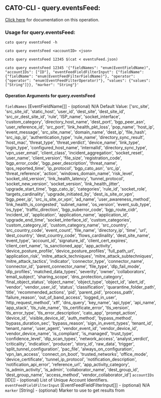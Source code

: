 
## CATO-CLI - query.eventsFeed:
[Click here](https://api.catonetworks.com/documentation/#query-eventsFeed) for documentation on this operation.

### Usage for query.eventsFeed:

`cato query eventsFeed -h`

`cato query eventsFeed <accountID> <json>`

`cato query eventsFeed 12345 $(cat < eventsFeed.json)`

`cato query eventsFeed 12345 '{"fieldNames": "enum(EventFieldName)", "accountIDs": ["ID"], "eventFeedFieldFilterInput": {"fieldName": {"fieldName": "enum(EventFeedFilterFieldName)"}, "operator": {"operator": "enum(EventFeedFilterOperator)"}, "values": {"values": ["String"]}}, "marker": "String"}'`

#### Operation Arguments for query.eventsFeed ####
`fieldNames` [EventFieldName[]] - (optional) N/A Default Value: ['src_site', 'src_site_id', 'static_host', 'user_id', 'dest_site', 'dest_site_id', 'src_or_dest_site_id', 'rule', 'ISP_name', 'socket_interface', 'custom_category', 'directory_host_name', 'dest_port', 'bgp_peer_asn', 'user_reference_id', 'src_port', 'link_health_pkt_loss', 'pop_name', 'host_ip', 'event_message', 'src_site_name', 'domain_name', 'dest_ip', 'file_hash', 'src_isp_ip', 'authentication_type', 'rule_name', 'directory_sync_result', 'host_mac', 'threat_type', 'threat_verdict', 'device_name', 'link_type', 'login_type', 'configured_host_name', 'internalId', 'directory_sync_type', 'vpn_user_email', 'client_class', 'incident_aggregation', 'socket_reset', 'user_name', 'client_version', 'file_size', 'registration_code', 'bgp_error_code', 'bgp_peer_description', 'threat_name', 'qos_reported_time', 'ip_protocol', 'bgp_cato_asn', 'src_ip', 'threat_reference', 'action', 'windows_domain_name', 'risk_level', 'socket_old_version', 'link_health_latency', 'tunnel_protocol', 'socket_new_version', 'socket_version', 'link_health_jitter', 'upgrade_start_time', 'bgp_cato_ip', 'categories', 'rule_id', 'socket_role', 'targets_cardinality', 'upgrade_initiated_by', 'dest_is_site_or_vpn', 'bgp_peer_ip', 'src_is_site_or_vpn', 'ad_name', 'user_awareness_method', 'link_health_is_congested', 'subnet_name', 'os_version', 'event_sub_type', 'os_type', 'traffic_direction', 'bgp_suberror_code', 'bgp_route_cidr', 'incident_id', 'application', 'application_name', 'application_id', 'upgrade_end_time', 'socket_interface_id', 'custom_categories', 'custom_category_id', 'custom_category_name', 'src_country', 'src_country_code', 'event_count', 'file_name', 'directory_ip', 'time', 'url', 'dest_country', 'dest_country_code', 'flows_cardinality', 'dest_site_name', 'event_type', 'account_id', 'signature_id', 'client_cert_expires', 'client_cert_name', 'is_sanctioned_app', 'app_activity', 'device_posture_profile', 'device_posture_profiles', 'full_path_url', 'application_risk', 'mitre_attack_techniques', 'mitre_attack_subtechniques', 'mitre_attack_tactics', 'indicator', 'connector_type', 'connector_name', 'connector_id', 'parent_connector_name', 'file_type', 'dlp_fail_mode', 'dlp_profiles', 'matched_data_types', 'severity', 'owner', 'collaborators', 'email_subject', 'sharing_scope', 'dns_protection_category', 'final_object_status', 'object_name', 'object_type', 'object_id', 'alert_id', 'vendor', 'vendor_user_id', 'status', 'classification', 'quarantine_folder_path', 'title', 'recommended_actions', 'pid', 'parent_pid', 'process_path', 'failure_reason', 'out_of_band_access', 'logged_in_user', 'http_request_method', 'xff', 'dns_query', 'key_name', 'api_type', 'api_name', 'app_stack', 'tls_rule_name', 'tls_certificate_error', 'tls_version', 'tls_error_type', 'tls_error_description', 'cato_app', 'prompt_action', 'device_id', 'visible_device_id', 'auth_method', 'bypass_method', 'bypass_duration_sec', 'bypass_reason', 'sign_in_event_types', 'tenant_id', 'tenant_name', 'user_agent', 'vendor_event_id', 'vendor_device_id', 'vendor_device_name', 'is_compliant', 'is_managed', 'trust_type', 'confidence_level', 'dlp_scan_types', 'network_access', 'analyst_verdict', 'criticality', 'indication', 'producer', 'story_id', 'raw_data', 'trigger', 'split_tunnel_configuration', 'pac_file', 'always_on_configuration', 'vpn_lan_access', 'connect_on_boot', 'trusted_networks', 'office_mode', 'device_certificate', 'tunnel_ip_protocol', 'notification_description', 'notification_api_error', 'reference_url', 'app_activity_category', 'is_admin_activity', 'is_admin', 'collaborator_name', 'dest_group_id', 'dest_group_name', 'access_method', 'vendor_collaborator_id']
`accountIDs` [ID[]] - (optional) List of Unique Account Identifiers. 
`eventFeedFieldFilterInput` [EventFeedFieldFilterInput[]] - (optional) N/A 
`marker` [String] - (optional) Marker to use to get results from 
